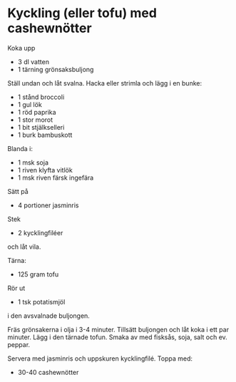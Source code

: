 # Kyckling (eller tofu) med cashewnötter

Koka upp

-   3 dl vatten
-   1 tärning grönsaksbuljong

Ställ undan och låt svalna. Hacka eller strimla och lägg i en bunke:

-   1 stånd broccoli
-   1 gul lök
-   1 röd paprika
-   1 stor morot
-   1 bit stjälkselleri
-   1 burk bambuskott

Blanda i:

-   1 msk soja
-   1 riven klyfta vitlök
-   1 msk riven färsk ingefära

Sätt på

-   4 portioner jasminris

Stek

-   2 kycklingfiléer

och låt vila.

Tärna:

-   125 gram tofu

Rör ut

-   1 tsk potatismjöl

i den avsvalnade buljongen.

Fräs grönsakerna i olja i 3-4 minuter. Tillsätt buljongen och låt koka i
ett par minuter. Lägg i den tärnade tofun. Smaka av med fisksås, soja,
salt och ev. peppar.

Servera med jasminris och uppskuren kycklingfilé. Toppa med:

-   30-40 cashewnötter
